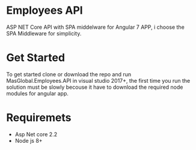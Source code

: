 # Employees API

ASP NET Core API with SPA middelware for Angular 7 APP, i choose the SPA Middleware for simplicity.


# Get Started

To get started clone or download the repo and run MasGlobal.Employees.API in visual studio 2017+, the first time you run the solution must be slowly becouse it have to download the required node modules for angular app.

# Requiremets

- Asp Net core 2.2
- Node js 8+
